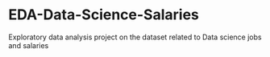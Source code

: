 # EDA-Data-Science-Salaries
Exploratory data analysis project on the dataset related to Data science jobs and salaries
